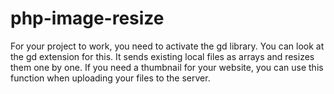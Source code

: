 # php-image-resize

For your project to work, you need to activate the gd library. You can look at the gd extension for this.
It sends existing local files as arrays and resizes them one by one. If you need a thumbnail for your website, you can use this function when uploading your files to the server.
